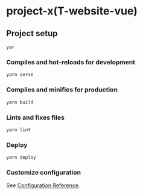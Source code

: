 # project-x(T-website-vue)

## Project setup
```
yar
```

### Compiles and hot-reloads for development
```
yarn serve
```

### Compiles and minifies for production
```
yarn build
```

### Lints and fixes files
```
yarn lint
```
### Deploy
```
yarn deploy
```
### Customize configuration
See [Configuration Reference](https://cli.vuejs.org/config/).
